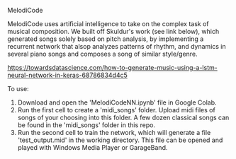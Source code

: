 MelodiCode

MelodiCode uses artificial intelligence to take on the complex task of musical composition. We built off Skuldur's work (see link below), which generated songs solely based on pitch analysis, by implementing a recurrent network that alsop analyzes patterns of rhythm, and dynamics in several piano songs and composes a song of similar style/genre.

https://towardsdatascience.com/how-to-generate-music-using-a-lstm-neural-network-in-keras-68786834d4c5

To use: 
1. Download and open the 'MelodiCodeNN.ipynb' file in Google Colab.
2. Run the first cell to create a 'midi_songs' folder. Upload midi files of songs of your choosing into this folder. A few dozen classical songs can be found in the 'midi_songs' folder in this repo.
3. Run the second cell to train the network, which will generate a file 'test_output.mid' in the working directory. This file can be opened and played with Windows Media Player or GarageBand.
